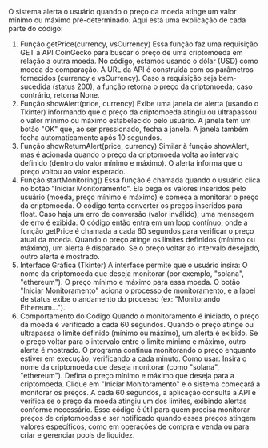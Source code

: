 O sistema alerta o usuário quando o preço da moeda atinge um valor mínimo ou máximo pré-determinado. Aqui está uma explicação de cada parte do código:

1. Função getPrice(currency, vsCurrency)
Essa função faz uma requisição GET à API CoinGecko para buscar o preço de uma criptomoeda em relação a outra moeda. No código, estamos usando o dólar (USD) como moeda de comparação.
A URL da API é construída com os parâmetros fornecidos (currency e vsCurrency).
Caso a requisição seja bem-sucedida (status 200), a função retorna o preço da criptomoeda; caso contrário, retorna None.
2. Função showAlert(price, currency)
Exibe uma janela de alerta (usando o Tkinter) informando que o preço da criptomoeda atingiu ou ultrapassou o valor mínimo ou máximo estabelecido pelo usuário.
A janela tem um botão "OK" que, ao ser pressionado, fecha a janela. A janela também fecha automaticamente após 10 segundos.
3. Função showReturnAlert(price, currency)
Similar à função showAlert, mas é acionada quando o preço da criptomoeda volta ao intervalo definido (dentro do valor mínimo e máximo). O alerta informa que o preço voltou ao valor esperado.
4. Função startMonitoring()
Essa função é chamada quando o usuário clica no botão "Iniciar Monitoramento". Ela pega os valores inseridos pelo usuário (moeda, preço mínimo e máximo) e começa a monitorar o preço da criptomoeda.
O código tenta converter os preços inseridos para float. Caso haja um erro de conversão (valor inválido), uma mensagem de erro é exibida.
O código então entra em um loop contínuo, onde a função getPrice é chamada a cada 60 segundos para verificar o preço atual da moeda. Quando o preço atinge os limites definidos (mínimo ou máximo), um alerta é disparado. Se o preço voltar ao intervalo desejado, outro alerta é mostrado.
5. Interface Gráfica (Tkinter)
A interface permite que o usuário insira:
O nome da criptomoeda que deseja monitorar (por exemplo, "solana", "ethereum").
O preço mínimo e máximo para essa moeda.
O botão "Iniciar Monitoramento" aciona o processo de monitoramento, e a label de status exibe o andamento do processo (ex: "Monitorando Ethereum...").
6. Comportamento do Código
Quando o monitoramento é iniciado, o preço da moeda é verificado a cada 60 segundos.
Quando o preço atinge ou ultrapassa o limite definido (mínimo ou máximo), um alerta é exibido. Se o preço voltar para o intervalo entre o limite mínimo e máximo, outro alerta é mostrado.
O programa continua monitorando o preço enquanto estiver em execução, verificando a cada minuto.
Como usar:
Insira o nome da criptomoeda que deseja monitorar (como "solana", "ethereum").
Defina o preço mínimo e máximo que deseja para a criptomoeda.
Clique em "Iniciar Monitoramento" e o sistema começará a monitorar os preços.
A cada 60 segundos, a aplicação consulta a API e verifica se o preço da moeda atingiu um dos limites, exibindo alertas conforme necessário.
Esse código é útil para quem precisa monitorar preços de criptomoedas e ser notificado quando esses preços atingem valores específicos, como em operações de compra e venda ou para criar e gerenciar pools de liquidez.
